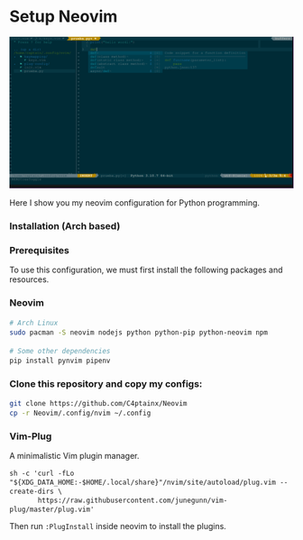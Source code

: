 # Setup Neovim

![](https://github.com/C4ptainx/Neovim/blob/main/images/nvim.png)

Here I show you my neovim configuration for Python programming.
### Installation (Arch based)
### Prerequisites

To use this configuration, we must first install the following packages and resources.

### Neovim 
```bash
# Arch Linux 
sudo pacman -S neovim nodejs python python-pip python-neovim npm

# Some other dependencies
pip install pynvim pipenv 
```
### Clone this repository and copy my configs:
```bash
git clone https://github.com/C4ptainx/Neovim
cp -r Neovim/.config/nvim ~/.config
```
### Vim-Plug

A minimalistic Vim plugin manager.

```
sh -c 'curl -fLo "${XDG_DATA_HOME:-$HOME/.local/share}"/nvim/site/autoload/plug.vim --create-dirs \
       https://raw.githubusercontent.com/junegunn/vim-plug/master/plug.vim'
```
Then run ```:PlugInstall``` inside neovim to install the plugins.


